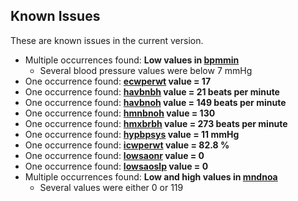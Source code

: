 ## Known Issues

These are known issues in the current version.

- Multiple occurrences found: **Low values in [bpmmin](https://sleepdata.org/datasets/cfs/variables/bpmmin)**
  - Several blood pressure values were below 7 mmHg
- One occurrence found: **[ecwperwt](https://sleepdata.org/datasets/cfs/variables/ecwperwt) value = 17**
- One occurrence found: **[havbnbh](https://sleepdata.org/datasets/cfs/variables/havbnbh) value = 21 beats per minute**
- One occurrence found: **[havbnoh](https://sleepdata.org/datasets/cfs/variables/havbnoh) value = 149 beats per minute**
- One occurrence found: **[hmnbnoh](https://sleepdata.org/datasets/cfs/variables/hmnbnoh) value = 130**
- One occurrence found: **[hmxbrbh](https://sleepdata.org/datasets/cfs/variables/hmxbrbh) value = 273 beats per minute**
- One occurrence found: **[hypbpsys](https://sleepdata.org/datasets/cfs/variables/hypbpsys) value = 11 mmHg**
- One occurrence found: **[icwperwt](https://sleepdata.org/datasets/cfs/variables/icwperwt) value = 82.8 %**
- One occurrence found: **[lowsaonr](https://sleepdata.org/datasets/cfs/variables/lowsaonr) value = 0**
- One occurrence found: **[lowsaoslp](https://sleepdata.org/datasets/cfs/variables/lowsaoslp) value = 0**
- Multiple occurrences found: **Low and high values in [mndnoa](https://sleepdata.org/datasets/cfs/variables/mndnoa)**
  - Several values were either 0 or 119